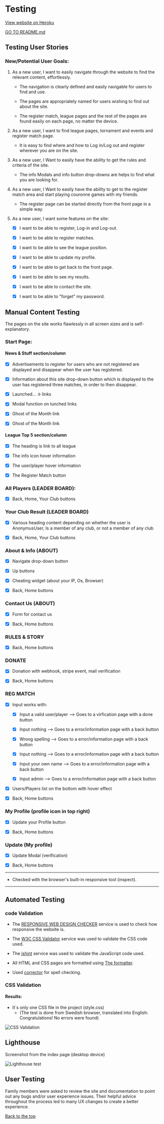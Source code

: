 # Testing

[View website on Heroku](https://manello-couronne.herokuapp.com/)

[GO TO README.md](README.md)

## Testing User Stories

### New/Potential User Goals:

1. As a new user, I want to easily navigate through the website to find the relevant content, effortlessly.

   - The navigation is clearly defined and easily navigable for users to find and use.

   - The pages are appropriately named for users wishing to find out about the site.

   - The register match, league pages and the rest of the pages are found easily on each page, no matter the device.
   
2. As a new user, I want to find league pages, tornament and events and register match page.

   - It is easy to find where and how to Log in/Log out and register wherever you are on the site.

3. As a new user, I Want to easily have the ability to get the rules and criteria of the site.

   - The info Modals and info button drop-downs are helps to find what you are looking for.

4. As a new user, I Want to easily have the ability to get to the register match area and start playing couronne games with my friends.

   - The register page can be started directly from the front page in a simple way.

5. As a new user, I want some features on the site:

   - [x] I want to be able to register, Log-in and Log-out.

   - [x] I want to be able to register matches.

   - [x] I want to be able to see the league position.

   - [x] I want to be able to update my profile.

   - [x] I want to be able to get back to the front page.

   - [x] I want to be able to see my results.

   - [x] I want to be able to contact the site.

   - [x] I want to be able to "forget" my password.
   

## Manual Content Testing
The pages on the site works flawlessly in all screen sizes and is self-explanatory.

### Start Page:
#### News & Stuff section/column
- [x] Advertisements to register for users who are not registered are displayed and disappear when the user has registered.

- [x] Information about this site drop-down button
which is displayed to the user has registered three matches, in order to then disappear.

- [x] Launched... ✰  links

- [x] Modal function on lunched links

- [x] Ghost of the Month link

- [x] Ghost of the Month link
#### League Top 5 section/column

- [x] The heading is link to all league

- [x] The info icon hover information

- [x] The user/player hover information

- [x] The Register Match button

### All Players (LEADER BOARD):

- [x] Back, Home, Your Club buttons

### Your Club Result (LEADER BOARD)
- [x] Various heading content depending on whether the user is AnonymusUser, Is a member of any club, or not a member of any club

- [x] Back, Home, Your Club buttons

### About & Info (ABOUT)
- [x] Navigate drop-down button

- [x] Up buttons

- [x] Cheating widget (about your IP, Os, Browser)

- [x] Back, Home buttons


### Contact Us (ABOUT)
- [x] Form for contact us

- [x] Back, Home buttons


### RULES & STORY
- [x] Back, Home buttons


### DONATE
- [x] Donation with webhook, stripe event, mail verification

- [x] Back, Home buttons


### REG MATCH
- [x] Input works with:
   - [x] Input a valid user/player --> Goes to a virfication page with a done button

   - [x] Input nothing --> Goes to a error/information page with a back button

   - [x] Wrong spelling --> Goes to a error/information page with a back button

   - [x] Input nothing --> Goes to a error/information page with a back button

   - [x] Input your own name --> Goes to a error/information page with a back button

   - [x] Input admin --> Goes to a error/information page with a back button

- [x] Users/Players list on the bottom with hover effect

- [x] Back, Home buttons


### My Profile (profile icon in top right)

- [x] Update your Profile button

- [x] Back, Home buttons

### Update (My profile)

- [x] Update Modal (verification)

- [x] Back, Home buttons



---
- Checked with the browser's built-in responsive tool (inspect).


---

## Automated Testing

### code Validation

- The [RESPONSIVE WEB DESIGN CHECKER](https://responsivedesignchecker.com/) service is used to check how responsive the website is.

  
  

- The [W3C CSS Validator](https://jigsaw.w3.org/css-validator/) service was used to validate the CSS code used.

- The [jshint](https://jshint.com/) service was used to validate the JavaScript code used.

- All HTML and CSS pages are formatted using [The formatter](https://www.freeformatter.com/).

- Used [corrector](https://www.corrector.co/) for spell checking.

### CSS Validation

#### Results:

- It´s only one CSS file in the project (style.css)
  - (The test is done from Swedish browser, translated into English: Congratulations! No errors were found)

![CSS Validation](static/readme-resources/css-validaor-image.jpg)

## Lighthouse

Screenshot from the index page (desktop device)

![Lighthouse test](static/readme-resources/lighthouse-index.jpg)


## User Testing

Family members were asked to review the site and documentation to point out any bugs and/or user experience issues. Their helpful advice throughout the process led to many UX changes to create a better experience.

[Back to the top](#Testing) 
